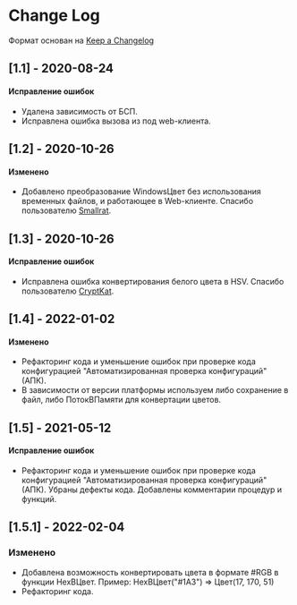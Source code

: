 
# Change Log

Формат основан на [Keep a Changelog](http://keepachangelog.com/)

## [1.1] - 2020-08-24

#### Исправление ошибок

* Удалена зависимость от БСП.
* Исправлена ошибка вызова из под web-клиента.

## [1.2] - 2020-10-26

#### Изменено

* Добавлено преобразование WindowsЦвет без использования временных файлов, и работающее в Web-клиенте. Спасибо пользователю [Smallrat](https://github.com/Smallrat).

## [1.3] - 2020-10-26

#### Исправление ошибок

* Исправлена ошибка конвертирования белого цвета в HSV. Спасибо пользователю [CryptKat](https://github.com/CryptKat).

## [1.4] - 2022-01-02

#### Изменено

* Рефакторинг кода и уменьшение ошибок при проверке кода конфигурацией "Автоматизированная проверка конфигураций" (АПК).
* В зависимости от версии платформы используем либо сохранение в файл, либо ПотокВПамяти для конвертации цветов.

## [1.5] - 2021-05-12

#### Исправление ошибок
 
* Рефакторинг кода и уменьшение ошибок при проверке кода конфигурацией "Автоматизированная проверка конфигураций" (АПК). Убраны дефекты кода. Добавлены комментарии процедур и функций.

## [1.5.1] - 2022-02-04

### Изменено

* Добавлена возможность конвертировать цвета в формате #RGB в функции HexВЦвет. Пример: HexВЦвет("#1A3") => Цвет(17, 170, 51)
* Рефакторинг кода.